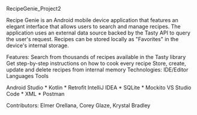 RecipeGenie_Project2

Recipe Genie is an Android mobile device application that features an elegant interface that allows users to search and manage recipes. The application uses an external data source backed by the Tasty API to query the user's request. Recipes can be stored locally as "Favorites" in the device's internal storage.

Features: Search from thousands of recipes available in the Tasty library Get step-by-step instructions on how to cook every recipe Store, create, update and delete recipes from internal memory Technologies: IDE/Editor Languages Tools

Android Studio * Kotlin * Retrofit
IntelliJ IDEA * SQLite * Mockito
VS Studio Code * XML * Postman

Contributors:
Elmer Orellana,
Corey Glaze,
Krystal Bradley

